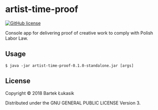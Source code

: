 # artist-time-proof
[![GitHub license](https://img.shields.io/badge/license-GPLv3-blue.svg)](https://github.com/Nexilis/artist-time-calc/blob/master/LICENSE)

Console app for delivering proof of creative work to comply with Polish Labor Law.

## Usage
    $ java -jar artist-time-proof-0.1.0-standalone.jar [args]

## License
Copyright © 2018 Bartek Łukasik

Distributed under the GNU GENERAL PUBLIC LICENSE Version 3.
